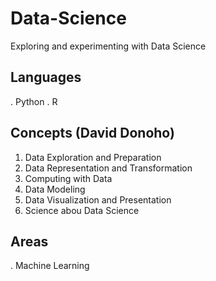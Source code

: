 # Data-Science
Exploring and experimenting with Data Science 

## Languages
. Python
. R

## Concepts (David Donoho)
1. Data Exploration and Preparation
2. Data Representation and Transformation
3. Computing with Data
4. Data Modeling
5. Data Visualization and Presentation
6. Science abou Data Science

## Areas 
. Machine Learning

